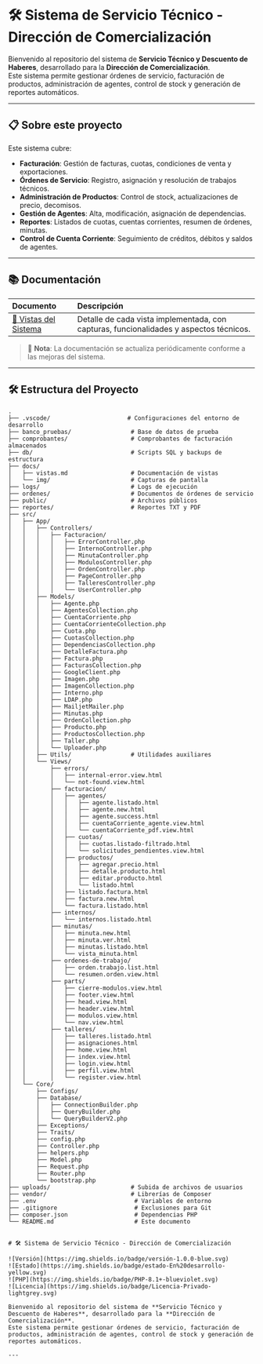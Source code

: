 # 🛠️ Sistema de Servicio Técnico - Dirección de Comercialización

Bienvenido al repositorio del sistema de **Servicio Técnico y Descuento de Haberes**, desarrollado para la **Dirección de Comercialización**.  
Este sistema permite gestionar órdenes de servicio, facturación de productos, administración de agentes, control de stock y generación de reportes automáticos.

---

## 📋 Sobre este proyecto

Este sistema cubre:

- **Facturación**: Gestión de facturas, cuotas, condiciones de venta y exportaciones.
- **Órdenes de Servicio**: Registro, asignación y resolución de trabajos técnicos.
- **Administración de Productos**: Control de stock, actualizaciones de precio, decomisos.
- **Gestión de Agentes**: Alta, modificación, asignación de dependencias.
- **Reportes**: Listados de cuotas, cuentas corrientes, resumen de órdenes, minutas.
- **Control de Cuenta Corriente**: Seguimiento de créditos, débitos y saldos de agentes.

---

## 📚 Documentación

| Documento | Descripción |
|:---|:---|
| [📘 Vistas del Sistema](docs/vistas.md) | Detalle de cada vista implementada, con capturas, funcionalidades y aspectos técnicos.|

> 🔔 **Nota**: La documentación se actualiza periódicamente conforme a las mejoras del sistema.

---

## 🛠️ Estructura del Proyecto

```plaintext
.
├── .vscode/                      # Configuraciones del entorno de desarrollo
├── banco_pruebas/                 # Base de datos de prueba
├── comprobantes/                  # Comprobantes de facturación almacenados
├── db/                            # Scripts SQL y backups de estructura
├── docs/
│   ├── vistas.md                  # Documentación de vistas
│   └── img/                       # Capturas de pantalla
├── logs/                          # Logs de ejecución
├── ordenes/                       # Documentos de órdenes de servicio
├── public/                        # Archivos públicos
├── reportes/                      # Reportes TXT y PDF
├── src/
│   ├── App/
│   │   ├── Controllers/
│   │   │   ├── Facturacion/
│   │   │   │   ├── ErrorController.php
│   │   │   │   ├── InternoController.php
│   │   │   │   ├── MinutaController.php
│   │   │   │   ├── ModulosController.php
│   │   │   │   ├── OrdenController.php
│   │   │   │   ├── PageController.php
│   │   │   │   ├── TalleresController.php
│   │   │   │   └── UserController.php
│   │   ├── Models/
│   │   │   ├── Agente.php
│   │   │   ├── AgentesCollection.php
│   │   │   ├── CuentaCorriente.php
│   │   │   ├── CuentaCorrienteCollection.php
│   │   │   ├── Cuota.php
│   │   │   ├── CuotasCollection.php
│   │   │   ├── DependenciasCollection.php
│   │   │   ├── DetalleFactura.php
│   │   │   ├── Factura.php
│   │   │   ├── FacturasCollection.php
│   │   │   ├── GoogleClient.php
│   │   │   ├── Imagen.php
│   │   │   ├── ImagenCollection.php
│   │   │   ├── Interno.php
│   │   │   ├── LDAP.php
│   │   │   ├── MailjetMailer.php
│   │   │   ├── Minutas.php
│   │   │   ├── OrdenCollection.php
│   │   │   ├── Producto.php
│   │   │   ├── ProductosCollection.php
│   │   │   ├── Taller.php
│   │   │   └── Uploader.php
│   │   ├── Utils/                 # Utilidades auxiliares
│   │   └── Views/
│   │       ├── errors/
│   │       │   ├── internal-error.view.html
│   │       │   └── not-found.view.html
│   │       ├── facturacion/
│   │       │   ├── agentes/
│   │       │   │   ├── agente.listado.html
│   │       │   │   ├── agente.new.html
│   │       │   │   ├── agente.success.html
│   │       │   │   ├── cuentaCorriente_agente.view.html
│   │       │   │   └── cuentaCorriente_pdf.view.html
│   │       │   ├── cuotas/
│   │       │   │   ├── cuotas.listado-filtrado.html
│   │       │   │   └── solicitudes_pendientes.view.html
│   │       │   ├── productos/
│   │       │   │   ├── agregar.precio.html
│   │       │   │   ├── detalle.producto.html
│   │       │   │   ├── editar.producto.html
│   │       │   │   └── listado.html
│   │       │   ├── listado.factura.html
│   │       │   ├── factura.new.html
│   │       │   └── factura.listado.html
│   │       ├── internos/
│   │       │   └── internos.listado.html
│   │       ├── minutas/
│   │       │   ├── minuta.new.html
│   │       │   ├── minuta.ver.html
│   │       │   ├── minutas.listado.html
│   │       │   └── vista_minuta.html
│   │       ├── ordenes-de-trabajo/
│   │       │   ├── orden.trabajo.list.html
│   │       │   └── resumen.orden.view.html
│   │       ├── parts/
│   │       │   ├── cierre-modulos.view.html
│   │       │   ├── footer.view.html
│   │       │   ├── head.view.html
│   │       │   ├── header.view.html
│   │       │   ├── modulos.view.html
│   │       │   └── nav.view.html
│   │       ├── talleres/
│   │       │   ├── talleres.listado.html
│   │       │   ├── asignaciones.html
│   │       │   ├── home.view.html
│   │       │   ├── index.view.html
│   │       │   ├── login.view.html
│   │       │   ├── perfil.view.html
│   │       │   └── register.view.html
│   └── Core/
│       ├── Configs/
│       ├── Database/
│       │   ├── ConnectionBuilder.php
│       │   ├── QueryBuilder.php
│       │   └── QueryBuilderV2.php
│       ├── Exceptions/
│       ├── Traits/
│       ├── config.php
│       ├── Controller.php
│       ├── helpers.php
│       ├── Model.php
│       ├── Request.php
│       ├── Router.php
│       └── bootstrap.php
├── uploads/                       # Subida de archivos de usuarios
├── vendor/                        # Librerías de Composer
├── .env                            # Variables de entorno
├── .gitignore                      # Exclusiones para Git
├── composer.json                   # Dependencias PHP
└── README.md                       # Este documento


# 🛠️ Sistema de Servicio Técnico - Dirección de Comercialización

![Versión](https://img.shields.io/badge/versión-1.0.0-blue.svg)
![Estado](https://img.shields.io/badge/estado-En%20desarrollo-yellow.svg)
![PHP](https://img.shields.io/badge/PHP-8.1+-blueviolet.svg)
![Licencia](https://img.shields.io/badge/Licencia-Privado-lightgrey.svg)

Bienvenido al repositorio del sistema de **Servicio Técnico y Descuento de Haberes**, desarrollado para la **Dirección de Comercialización**.  
Este sistema permite gestionar órdenes de servicio, facturación de productos, administración de agentes, control de stock y generación de reportes automáticos.

---
